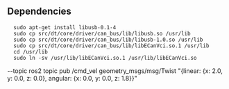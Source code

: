 ## Dependencies
```
  sudo apt-get install libusb-0.1-4
  sudo cp src/dt/core/driver/can_bus/lib/libusb.so /usr/lib
  sudo cp src/dt/core/driver/can_bus/lib/libusb-1.0.so /usr/lib
  sudo cp src/dt/core/driver/can_bus/lib/libECanVci.so.1 /usr/lib
  cd /usr/lib
  sudo ln -sv /usr/lib/libECanVci.so.1 /usr/lib/libECanVci.so
```



--topic
ros2 topic pub /cmd_vel geometry_msgs/msg/Twist "{linear: {x: 2.0, y: 0.0, z: 0.0}, angular: {x: 0.0, y: 0.0, z: 1.8}}"
